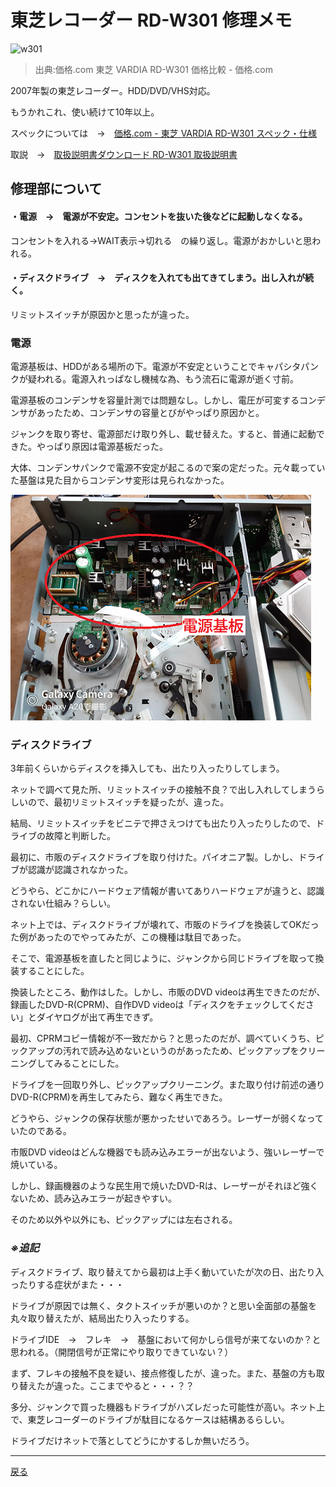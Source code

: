 # 東芝レコーダー RD-W301 修理メモ


![w301](https://bbsimg02.kakaku.k-img.com/images/smartphone/icv/1637443_l.jpg)

>出典:価格.com 東芝 VARDIA RD-W301 価格比較 - 価格.com

2007年製の東芝レコーダー。HDD/DVD/VHS対応。

もうかれこれ、使い続けて10年以上。

スペックについては　→　[価格.com - 東芝 VARDIA RD-W301 スペック・仕様](https://kakaku.com/item/20278010364/spec/)

取説　→　[取扱説明書ダウンロード  RD-W301 取扱説明書](http://www.toshiba-living.jp/rev.php?no=71875&YN=Y)


## 修理部について


#### ・電源　→　電源が不安定。コンセントを抜いた後などに起動しなくなる。

コンセントを入れる→WAIT表示→切れる　の繰り返し。電源がおかしいと思われる。

#### ・ディスクドライブ　→　ディスクを入れても出てきてしまう。出し入れが続く。

リミットスイッチが原因かと思ったが違った。


### 電源

電源基板は、HDDがある場所の下。電源が不安定ということでキャパシタパンクが疑われる。電源入れっぱなし機械な為、もう流石に電源が逝く寸前。

電源基板のコンデンサを容量計測では問題なし。しかし、電圧が可変するコンデンサがあったため、コンデンサの容量とびがやっぱり原因かと。

ジャンクを取り寄せ、電源部だけ取り外し、載せ替えた。すると、普通に起動できた。やっぱり原因は電源基板だった。

大体、コンデンサパンクで電源不安定が起こるので案の定だった。元々載っていた基盤は見た目からコンデンサ変形は見られなかった。

![power_unit](pic/pic02.png)

### ディスクドライブ

3年前くらいからディスクを挿入しても、出たり入ったりしてしまう。

ネットで調べて見た所、リミットスイッチの接触不良？で出し入れしてしまうらしいので、最初リミットスイッチを疑ったが、違った。

結局、リミットスイッチをビニテで押さえつけても出たり入ったりしたので、ドライブの故障と判断した。

最初に、市販のディスクドライブを取り付けた。パイオニア製。しかし、ドライブが認識が認識されなかった。

どうやら、どこかにハードウェア情報が書いてありハードウェアが違うと、認識されない仕組み？らしい。

ネット上では、ディスクドライブが壊れて、市販のドライブを換装してOKだった例があったのでやってみたが、この機種は駄目であった。

そこで、電源基板を直したと同じように、ジャンクから同じドライブを取って換装することにした。

換装したところ、動作はした。しかし、市販のDVD videoは再生できたのだが、録画したDVD-R(CPRM)、自作DVD videoは「ディスクをチェックしてください」とダイヤログが出て再生できず。

最初、CPRMコピー情報が不一致だから？と思ったのだが、調べていくうち、ピックアップの汚れで読み込めないというのがあったため、ピックアップをクリーニングしてみることにした。

ドライブを一回取り外し、ピックアップクリーニング。また取り付け前述の通りDVD-R(CPRM)を再生してみたら、難なく再生できた。

どうやら、ジャンクの保存状態が悪かったせいであろう。レーザーが弱くなっていたのである。

市販DVD videoはどんな機器でも読み込みエラーが出ないよう、強いレーザーで焼いている。

しかし、録画機器のような民生用で焼いたDVD-Rは、レーザーがそれほど強くないため、読み込みエラーが起きやすい。

そのため以外や以外にも、ピックアップには左右される。

### *※追記*

ディスクドライブ、取り替えてから最初は上手く動いていたが次の日、出たり入ったりする症状がまた・・・

ドライブが原因では無く、タクトスイッチが悪いのか？と思い全面部の基盤を丸々取り替えたが、結局出たり入ったりする。

ドライブIDE　→　フレキ　→　基盤において何かしら信号が来てないのか？と思われる。（開閉信号が正常にやり取りできていない？）

まず、フレキの接触不良を疑い、接点修復したが、違った。また、基盤の方も取り替えたが違った。ここまでやると・・・？？

多分、ジャンクで買った機器もドライブがハズレだった可能性が高い。ネット上で、東芝レコーダーのドライブが駄目になるケースは結構あるらしい。

ドライブだけネットで落としてどうにかするしか無いだろう。

- - -
[戻る](https://git.kasumin.tokyo)
